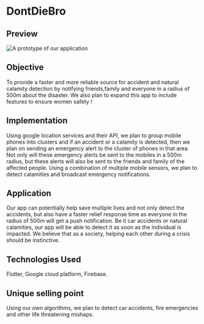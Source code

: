 # DontDieBro
## Preview

![A prototype of our application](https://media.giphy.com/media/XVjNHkuBOt3lYPbOv2/giphy.gif)

## Objective

To provide a faster and more reliable source for accident and natural calamity detection by notifying friends,family and everyone in a radius of 500m about the disaster. We also plan to expand this app to include features to ensure women safety !

## Implementation

Using google location services and their API, we plan to group mobile phones into clusters and if an accident or a calamity is detected, then we plan on sending an emergency alert to the cluster of phones in that area. Not only will these emergency alerts be sent to the mobiles in a 500m radius, but these alerts will also be sent to the friends and family of the affected people. Using a combination of multiple mobile sensors, we plan to detect calamities and broadcast emergency notifications.

## Application

Our app can potentially help save multiple lives and not only detect the accidents, but also have a faster relief response time as everyone in the radius of 500m will get a push notification. Be it car accidents or natural calamities, our app will be able to detect it as soon as the individual is impacted. We believe that as a society, helping each other during a crisis should be instinctive.

## Technologies Used

Flutter, Google cloud platform, Firebase.

## Unique selling point

Using our own algorithms, we plan to detect car accidents, fire emergencies and other life threatening mishaps.

